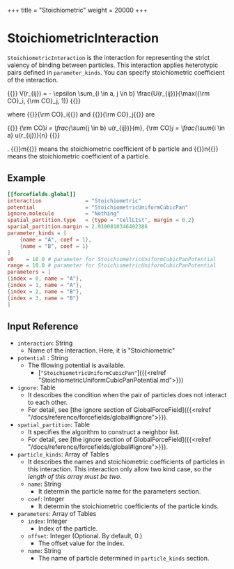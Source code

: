 +++
title = "Stoichiometric"
weight = 20000
+++

# StoichiometricInteraction

`StoichiometricInteraction` is the interaction for representing the strict valency of binding between particles. This interaction applies heterotypic pairs defined in `parameter_kinds`. You can specify stoichiometric coefficient of the interaction.

{{<katex display>}}
V(r_{ij}) = - \epsilon \sum_{i \in a, j \in b} \frac{U(r_{ij})}{\max({\rm CO}_i, {\rm CO}_j, 1)}
{{</katex>}}

where {{<katex>}}{\rm CO}_i{{</katex>}} and {{<katex>}}{\rm CO}_j{{</katex>}} are

{{<katex display>}}
{\rm CO}_i = \frac{\sum_{j \in b} u(r_{ij})}{m}, {\rm CO}_j = \frac{\sum_{i \in a} u(r_{ij})}{n}
{{</katex>}}

.  {{<katex>}}m{{</katex>}} means the stoichiometric coefficient of b particle and {{<katex>}}n{{</katex>}} means the stoichiometric coefficient of a particle.


## Example

```toml
[[forcefields.global]]
interaction              = "Stoichiometric"
potential                = "StoichiometricUniformCubicPan"
ignore.molecule          = "Nothing"
spatial_partition.type   = {type = "CellLIst", margin = 0.2}
sparial_partition.margin = 2.9100810346402386
parameter_kinds = [
    {name = "A", coef = 1},
    {name = "B", coef = 1}
]
v0    = 10.0 # parameter for StoichiometricUniformCubicPanPotential
range = 10.0 # parameter for StoichiometricUniformCubicPanPotential
parameters = [
{index = 0, name = "A"},
{index = 1, name = "A"},
{index = 2, name = "B"},
{index = 3, name = "B"}
]
```

## Input Reference

- `interaction`: String
  - Name of the interaction. Here, it is "Stoichiometric"
- `potential` : String
  - The fllowing potential is available.
    - [`"StoichiometricUniformCubicPan"`]({{<relref "StoichiometricUniformCubicPanPotential.md">}})
- `ignore`: Table
  - It describes the condition when the pair of particles does not interact to each other.
  - For detail, see [the ignore section of GlobalForceField]({{<relref "/docs/reference/forcefields/global#ignore">}}).
- `spatial_partition`: Table
  - It specifies the algorithm to construct a neighbor list.
  - For detail, see [the ignore section of GlobalForceField]({{<relref "/docs/reference/forcefields/global#ignore">}}).
- `particle_kinds`: Array of Tables
  - It describes the names and stoichiometric coefficients of particles in this interaction. This interaction only allow two kind case, so *the length of this array must be two*.
  - `name`: String
    - It determin the particle name for the parameters section.
  - `coef`: Integer
    - It determin the stoichiometric coefficients of the particle kinds.
- `parameters`: Array of Tables
  - `index`: Integer
    - Index of the particle.
  - `offset`: Integer (Optional. By default, 0.)
    - The offset value for the index.
  - `name`: String
    - The name of particle determined in `particle_kinds` section.
